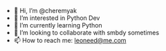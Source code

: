 - 👋 Hi, I’m @cheremyak
- 👀 I’m interested in Python Dev
- 🌱 I’m currently learning Python
- 💞️ I’m looking to collaborate with smbdy sometimes
- 📫 How to reach me: leoneed@me.com

<!---
cheremyak/cheremyak is a ✨ special ✨ repository because its `README.md` (this file) appears on your GitHub profile.
You can click the Preview link to take a look at your changes.
--->
